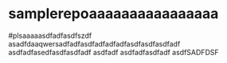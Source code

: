 # samplerepoaaaaaaaaaaaaaaaa
#plsaaaaasdfadfasdfszdf
asadfdaaqwersadfadfasdfadfadfadfasdfasdfasdfadf
asdfadfasedfasdfasdfadf
asdfadf
asdfadfasdfadf
asdfSADFDSF
